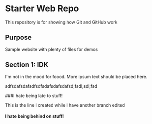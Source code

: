 # Starter Web Repo

This repository is for showing how Git and GitHub work

## Purpose

Sample website with plenty of files for demos

## Section 1: IDK

I'm not in the mood for foood. More ipsum text should be placed here.

sdfsdafsdafsdfsdfsdafsdafsdafsd;fsdl;sdl;fsd

###I hate being late to stuff!


This is the line I created while I have another branch edited


#### I hate being behind on stuff!